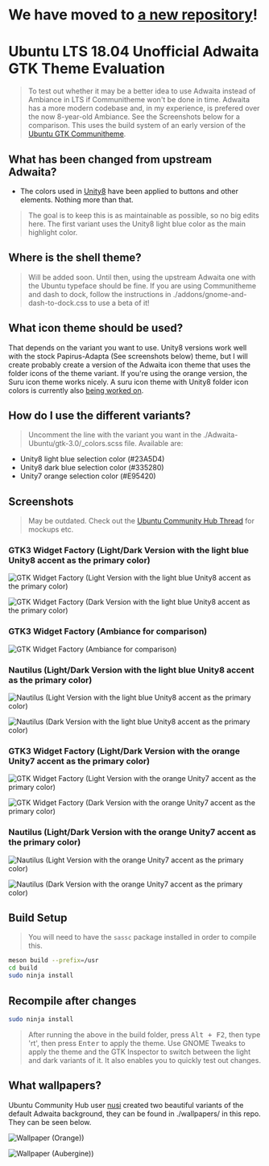 # We have moved to [a new repository](https://github.com/pojntfx/adwaita-gtk-ubuntu)!

# Ubuntu LTS 18.04 Unofficial Adwaita GTK Theme Evaluation

> To test out whether it may be a better idea to use Adwaita instead of Ambiance in LTS if Communitheme won't be done in time. Adwaita has a more modern codebase and, in my experience, is prefered over the now 8-year-old Ambiance. See the Screenshots below for a comparison. This uses the build system of an early version of the [Ubuntu GTK Communitheme](https://github.com/Ubuntu/gtk-communitheme).

## What has been changed from upstream Adwaita?

- The colors used in [Unity8](https://docs.google.com/presentation/d/1FtHFW67ycl6uvxZqKIZwyinVyOuV9NxXDuJv1SwQ70k/edit#slide=id.g13b3c671fc_1_0) have been applied to buttons and other elements. Nothing more than that.
> The goal is to keep this is as maintainable as possible, so no big edits here. The first variant uses the Unity8 light blue color as the main highlight color.

## Where is the shell theme?

> Will be added soon. Until then, using the upstream Adwaita one with the Ubuntu typeface should be fine.
> If you are using Communitheme and dash to dock, follow the instructions in ./addons/gnome-and-dash-to-dock.css to use a beta of it!

## What icon theme should be used?

That depends on the variant you want to use. Unity8 versions work well with the stock Papirus-Adapta (See screenshots below) theme, but I will create probably create a version of the Adwaita icon theme that uses the folder icons of the theme variant. If you're using the orange version, the Suru icon theme works nicely. A suru icon theme with Unity8 folder icon colors is currently also [being worked on](https://github.com/pojntfx/suru-icon-theme).

## How do I use the different variants?

> Uncomment the line with the variant you want in the ./Adwaita-Ubuntu/gtk-3.0/_colors.scss file. Available are:
- Unity8 light blue selection color (#23A5D4)
- Unity8 dark blue selection color (#335280)
- Unity7 orange selection color (#E95420)

## Screenshots

> May be outdated. Check out the [Ubuntu Community Hub Thread](https://community.ubuntu.com/t/adwaita-theme-with-unity8-colours-and-other-variants/4041) for mockups etc.

### GTK3 Widget Factory (Light/Dark Version with the light blue Unity8 accent as the primary color)

![GTK Widget Factory (Light Version with the light blue Unity8 accent as the primary color)](./screenshots/lightblue-light-widgetfactory.png)

![GTK Widget Factory (Dark Version with the light blue Unity8 accent as the primary color)](./screenshots/lightblue-dark-widgetfactory.png)

### GTK3 Widget Factory (Ambiance for comparison)

![GTK Widget Factory (Ambiance for comparison)](./screenshots/ambiance-widget-factory-light.png)

### Nautilus (Light/Dark Version with the light blue Unity8 accent as the primary color)

![Nautilus (Light Version with the light blue Unity8 accent as the primary color)](./screenshots/lightblue-light-nautilus.png)

![Nautilus (Dark Version with the light blue Unity8 accent as the primary color)](./screenshots/lightblue-dark-nautilus.png)

### GTK3 Widget Factory (Light/Dark Version with the orange Unity7 accent as the primary color)

![GTK Widget Factory (Light Version with the orange Unity7  accent as the primary color)](./screenshots/orange-light-widgetfactory.png)

![GTK Widget Factory (Dark Version with the orange Unity7  accent as the primary color)](./screenshots/orange-dark-widgetfactory.png)

### Nautilus (Light/Dark Version with the orange Unity7 accent as the primary color)

![Nautilus (Light Version with the orange Unity7  accent as the primary color)](./screenshots/orange-light-nautilus.png)

![Nautilus (Dark Version with the orange Unity7  accent as the primary color)](./screenshots/orange-dark-nautilus.png)

## Build Setup

> You will need to have the ```sassc``` package installed in order to compile this.

```bash
meson build --prefix=/usr
cd build
sudo ninja install
```

## Recompile after changes

```bash
sudo ninja install
```

> After running the above in the build folder, press <kbd>Alt + F2</kbd>, then type 'rt', then press <kbd>Enter</kbd> to apply the theme. Use GNOME Tweaks to apply the theme and the GTK Inspector to switch between the light and dark variants of it. It also enables you to quickly test out changes.

## What wallpapers?

Ubuntu Community Hub user [nusi](https://community.ubuntu.com/u/nusi/summary) created two beautiful variants of the default Adwaita background, they can be found in ./wallpapers/ in this repo. They can be seen below.

![Wallpaper (Orange))](./wallpapers/Adwaita-Day-Orange.jpg)

![Wallpaper (Aubergine))](./wallpapers/Adwaita-Day-Aubergine.jpg)
